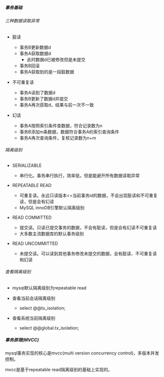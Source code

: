 ##### 事务基础

###### 三种数据读取异常

- 脏读
  - 事务B更新数据d
  - 事务A获取数据d
    - 此时数据d已被修改但是未提交
  - 事务B回滚
  - 事务A获取到的是一段脏数据

- 不可重复读
  - 事务A读到了数据d
  - 事务B更新了数据d并提交
  - 事务A再次获取d，结果与前一次不一致

- 幻读
  - 事务A按照索引条件查数据，符合记录数为n
  - 事务B添加m条数据，数据符合事务A的索引查询条件
  - 事务A再次查询条件，复核记录数为n+m



###### 隔离级别

- SERIALIZABLE
  - 串行化。事务串行执行，效率低，但是能避开所有数据读取异常

- REPEATABLE READ
  - 可重复读。永远只读版本<=当前事务id的数据，不会出现脏读和不可重复读，但是会有幻读
  - MySQL innoDB引擎默认隔离级别

- READ COMMITTED 
  - 提交读。只读已提交事务的数据，不会有脏读，但是会有幻读不可重复读
  - 大多数主流数据库的默认事务级别

- READ UNCOMMITTED
  - 未提交读。可以读到其他事务修改未提交的数据，会有脏读、不可重复读和幻读



###### 查看隔离级别

- mysql默认隔离级别为repeatable read
- 查看当前会话隔离级别
  - select @@tx_isolation;

- 查看系统当前隔离级别
  - select @@global.tx_isolation;



##### 事务原理(MVCC)

mysql事务实现的核心是mvcc(multi version concurrency control)，多版本并发控制。

mvcc是基于repeatable read隔离级别的基础上实现的。

